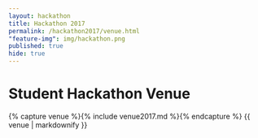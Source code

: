 ```yaml
---
layout: hackathon
title: Hackathon 2017
permalink: /hackathon2017/venue.html
"feature-img": img/hackathon.png
published: true
hide: true
---
```


# Student Hackathon Venue

{% capture venue %}{% include venue2017.md %}{% endcapture %}
{{ venue | markdownify }}
